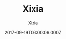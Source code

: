 ---
layout: JamstackTheme
title: Xixia
github: https://github.com/zxixia/jekyll-xixia
demo: https://xixia.info/jekyll-xixia/
author: Xixia
ssg: Jekyll
date: 2017-09-19T06:00:06.000Z
description: A Jekyll theme.
stale: true
disabled: true
disabled_reason: error checking demo url
---